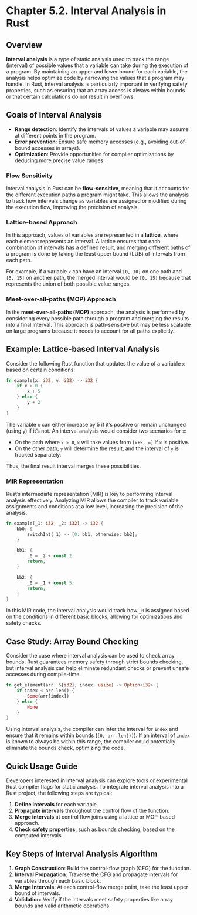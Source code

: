 # Chapter 5.2. Interval Analysis in Rust

## Overview

**Interval analysis** is a type of static analysis used to track the range (interval) of possible values that a variable can take during the execution of a program. By maintaining an upper and lower bound for each variable, the analysis helps optimize code by narrowing the values that a program may handle. In Rust, interval analysis is particularly important in verifying safety properties, such as ensuring that an array access is always within bounds or that certain calculations do not result in overflows.

## Goals of Interval Analysis

- **Range detection**: Identify the intervals of values a variable may assume at different points in the program.
- **Error prevention**: Ensure safe memory accesses (e.g., avoiding out-of-bound accesses in arrays).
- **Optimization**: Provide opportunities for compiler optimizations by deducing more precise value ranges.

### Flow Sensitivity

Interval analysis in Rust can be **flow-sensitive**, meaning that it accounts for the different execution paths a program might take. This allows the analysis to track how intervals change as variables are assigned or modified during the execution flow, improving the precision of analysis.

### Lattice-based Approach

In this approach, values of variables are represented in a **lattice**, where each element represents an interval. A lattice ensures that each combination of intervals has a defined result, and merging different paths of a program is done by taking the least upper bound (LUB) of intervals from each path.

For example, if a variable `x` can have an interval `[0, 10]` on one path and `[5, 15]` on another path, the merged interval would be `[0, 15]` because that represents the union of both possible value ranges.

### Meet-over-all-paths (MOP) Approach

In the **meet-over-all-paths (MOP)** approach, the analysis is performed by considering every possible path through a program and merging the results into a final interval. This approach is path-sensitive but may be less scalable on large programs because it needs to account for all paths explicitly.

## Example: Lattice-based Interval Analysis

Consider the following Rust function that updates the value of a variable `x` based on certain conditions:

```rust
fn example(x: i32, y: i32) -> i32 {
    if x > 0 {
        x + 5
    } else {
        y + 2
    }
}

```

The variable `x` can either increase by 5 if it’s positive or remain unchanged (using `y`) if it’s not. An interval analysis would consider two scenarios for `x`:

- On the path where `x > 0`, `x` will take values from `[x+5, ∞]` if `x` is positive.
- On the other path, `y` will determine the result, and the interval of `y` is tracked separately.

Thus, the final result interval merges these possibilities.

### MIR Representation

Rust’s intermediate representation (MIR) is key to performing interval analysis effectively. Analyzing MIR allows the compiler to track variable assignments and conditions at a low level, increasing the precision of the analysis.

```rust
fn example(_1: i32, _2: i32) -> i32 {
    bb0: {
        switchInt(_1) -> [0: bb1, otherwise: bb2];
    }

    bb1: {
        _0 = _2 + const 2;
        return;
    }

    bb2: {
        _0 = _1 + const 5;
        return;
    }
}

```

In this MIR code, the interval analysis would track how `_0` is assigned based on the conditions in different basic blocks, allowing for optimizations and safety checks.

## Case Study: Array Bound Checking

Consider the case where interval analysis can be used to check array bounds. Rust guarantees memory safety through strict bounds checking, but interval analysis can help eliminate redundant checks or prevent unsafe accesses during compile-time.

```rust
fn get_element(arr: &[i32], index: usize) -> Option<i32> {
    if index < arr.len() {
        Some(arr[index])
    } else {
        None
    }
}

```

Using interval analysis, the compiler can infer the interval for `index` and ensure that it remains within bounds (`[0, arr.len())`). If an interval of `index` is known to always be within this range, the compiler could potentially eliminate the bounds check, optimizing the code.

## Quick Usage Guide

Developers interested in interval analysis can explore tools or experimental Rust compiler flags for static analysis. To integrate interval analysis into a Rust project, the following steps are typical:

1. **Define intervals** for each variable.
2. **Propagate intervals** throughout the control flow of the function.
3. **Merge intervals** at control flow joins using a lattice or MOP-based approach.
4. **Check safety properties**, such as bounds checking, based on the computed intervals.

## Key Steps of Interval Analysis Algorithm

1. **Graph Construction**: Build the control-flow graph (CFG) for the function.
2. **Interval Propagation**: Traverse the CFG and propagate intervals for variables through each basic block.
3. **Merge Intervals**: At each control-flow merge point, take the least upper bound of intervals.
4. **Validation**: Verify if the intervals meet safety properties like array bounds and valid arithmetic operations.
